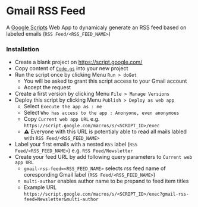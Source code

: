 # Gmail RSS Feed
A [Google Scripts](https://script.google.com) Web App to dynamicaly generate an RSS feed based on labeled emails (`RSS Feed/<RSS_FEED_NAME>`)

### Installation
* Create a blank project on https://script.google.com/
* Copy content of [`Code.gs`](Code.gs) into your new project
* Run the script once by clicking Menu `Run > doGet` 
  * You will be asked to grant this script access to your Gmail account
  * Accept the request
* Create a first version by clicking Menu `File > Manage Versions`
* Deploy this script by clicking Menu `Publish > Deploy as web app`
  * Select `Execute the app as : me`
  * Select `Who has access to the app : Anonyone, even anonymous`
  * Copy `Current web app URL` e.g. `https://script.google.com/macros/s/<SCRIPT_ID>/exec`
  * ⚠️ Everyone with this URL is potentialy able to read all mails labled with `RSS Feed/<RSS_FEED_NAME>`
* Label your first emails with a nested `RSS` label (`RSS Feed/<RSS_FEED_NAME>`) e.g. `RSS Feed/Newsletter`
* Create your feed URL by add following query parameters to `Current web app URL`
  * `gmail-rss-feed=<RSS_FEED_NAME>` selects rss feed name of coresponding Gmail label (`RSS Feed/<RSS_FEED_NAME>`)
  * `multi-author` enables author name to be prepand to feed item titles
  * Example URL `https://script.google.com/macros/s/<SCRIPT_ID>/exec?gmail-rss-feed=Newsletter&multi-author`
